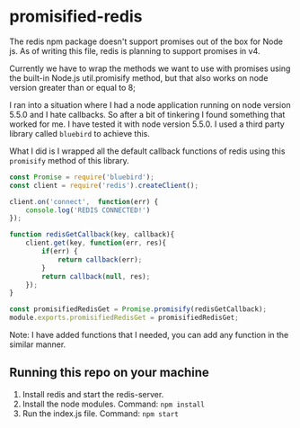 # promisified-redis
The redis npm package doesn't support promises out of the box for Node js. As of writing this file, redis is planning to support promises in v4. 

Currently we have to wrap the methods we want to use with promises using the built-in Node.js util.promisify method, but that also works on node version greater than or equal to  8;

I ran into a situation where I had a node application running on node version 5.5.0 and I hate callbacks.
So after a bit of tinkering I found something that worked for me. I have tested it with node version 5.5.0.
I used a third party library called  `bluebird` to achieve this. 

What I did is I wrapped all the default callback functions of redis using this `promisify` method of this library.

```javascript
const Promise = require('bluebird');
const client = require('redis').createClient();

client.on('connect',  function(err) {
    console.log('REDIS CONNECTED!')
});

function redisGetCallback(key, callback){
    client.get(key, function(err, res){  
        if(err) {
            return callback(err);
        }
        return callback(null, res);
    });
}

const promisifiedRedisGet = Promise.promisify(redisGetCallback);
module.exports.promisifiedRedisGet = promisifiedRedisGet;

```

Note: I have added functions that I needed, you can add any function in the similar manner.

## Running this repo on your machine
1. Install redis and start the redis-server.
2. Install the node modules. Command: `npm install`
3. Run the index.js file. Command: `npm start`
